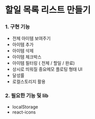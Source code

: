 # 할일 목록 리스트 만들기

### 1. 구현 기능

- 전체 아이템 보여주기
- 아이템 추가
- 아이템 삭제
- 아이템 체크박스
- 아이템 필터링 ( 전체 / 할일 / 완료)
- 상시로 띄워질 중요메모 플로팅 형태 UI
- 달성률
- 로컬스토리지 활용

### 2. 필요한 기능 및 lib

- localStorage
- react-icons
